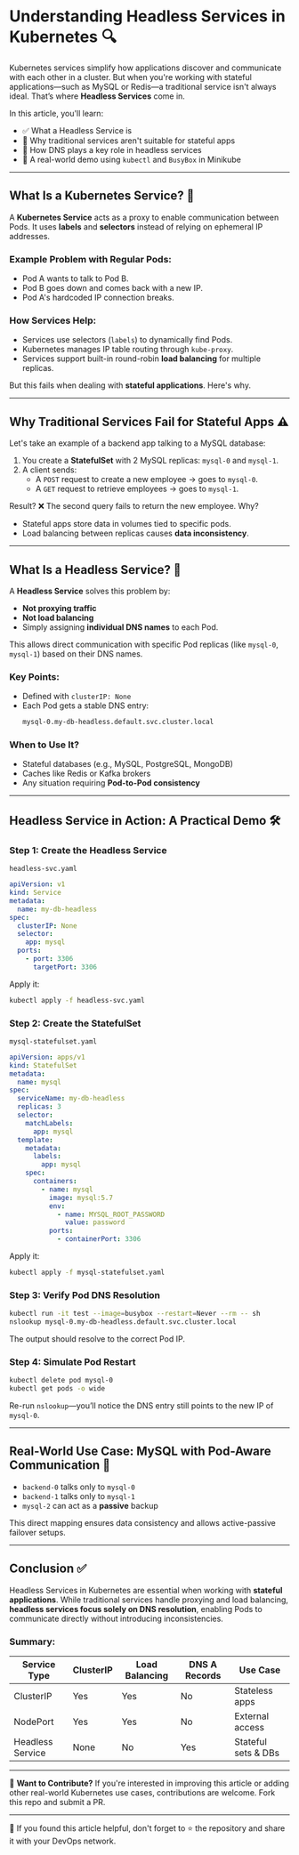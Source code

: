 # Understanding Headless Services in Kubernetes 🔍

Kubernetes services simplify how applications discover and communicate with each other in a cluster. But when you're working with stateful applications—such as MySQL or Redis—a traditional service isn't always ideal. That’s where **Headless Services** come in.

In this article, you'll learn:

- ✅ What a Headless Service is
- 🔧 Why traditional services aren't suitable for stateful apps
- 📌 How DNS plays a key role in headless services
- 🚀 A real-world demo using `kubectl` and `BusyBox` in Minikube

---

## What Is a Kubernetes Service? 📡

A **Kubernetes Service** acts as a proxy to enable communication between Pods. It uses **labels** and **selectors** instead of relying on ephemeral IP addresses.

### Example Problem with Regular Pods:

- Pod A wants to talk to Pod B.
- Pod B goes down and comes back with a new IP.
- Pod A's hardcoded IP connection breaks.

### How Services Help:

- Services use selectors (`labels`) to dynamically find Pods.
- Kubernetes manages IP table routing through `kube-proxy`.
- Services support built-in round-robin **load balancing** for multiple replicas.

But this fails when dealing with **stateful applications**. Here's why.

---

## Why Traditional Services Fail for Stateful Apps ⚠️

Let's take an example of a backend app talking to a MySQL database:

1. You create a **StatefulSet** with 2 MySQL replicas: `mysql-0` and `mysql-1`.
2. A client sends:
   - A `POST` request to create a new employee → goes to `mysql-0`.
   - A `GET` request to retrieve employees → goes to `mysql-1`.

Result? ❌ The second query fails to return the new employee. Why?

- Stateful apps store data in volumes tied to specific pods.
- Load balancing between replicas causes **data inconsistency**.

---

## What Is a Headless Service? 👤

A **Headless Service** solves this problem by:

- **Not proxying traffic**
- **Not load balancing**
- Simply assigning **individual DNS names** to each Pod.

This allows direct communication with specific Pod replicas (like `mysql-0`, `mysql-1`) based on their DNS names.

### Key Points:

- Defined with `clusterIP: None`
- Each Pod gets a stable DNS entry:
  ```bash
  mysql-0.my-db-headless.default.svc.cluster.local

### When to Use It?

* Stateful databases (e.g., MySQL, PostgreSQL, MongoDB)
* Caches like Redis or Kafka brokers
* Any situation requiring **Pod-to-Pod consistency**

---

## Headless Service in Action: A Practical Demo 🛠️

### Step 1: Create the Headless Service

`headless-svc.yaml`

```yaml
apiVersion: v1
kind: Service
metadata:
  name: my-db-headless
spec:
  clusterIP: None
  selector:
    app: mysql
  ports:
    - port: 3306
      targetPort: 3306
```

Apply it:

```bash
kubectl apply -f headless-svc.yaml
```

### Step 2: Create the StatefulSet

`mysql-statefulset.yaml`

```yaml
apiVersion: apps/v1
kind: StatefulSet
metadata:
  name: mysql
spec:
  serviceName: my-db-headless
  replicas: 3
  selector:
    matchLabels:
      app: mysql
  template:
    metadata:
      labels:
        app: mysql
    spec:
      containers:
        - name: mysql
          image: mysql:5.7
          env:
            - name: MYSQL_ROOT_PASSWORD
              value: password
          ports:
            - containerPort: 3306
```

Apply it:

```bash
kubectl apply -f mysql-statefulset.yaml
```

### Step 3: Verify Pod DNS Resolution

```bash
kubectl run -it test --image=busybox --restart=Never --rm -- sh
nslookup mysql-0.my-db-headless.default.svc.cluster.local
```

The output should resolve to the correct Pod IP.

### Step 4: Simulate Pod Restart

```bash
kubectl delete pod mysql-0
kubectl get pods -o wide
```

Re-run `nslookup`—you’ll notice the DNS entry still points to the new IP of `mysql-0`.

---

## Real-World Use Case: MySQL with Pod-Aware Communication 💾

* `backend-0` talks only to `mysql-0`
* `backend-1` talks only to `mysql-1`
* `mysql-2` can act as a **passive** backup

This direct mapping ensures data consistency and allows active-passive failover setups.

---

## Conclusion ✅

Headless Services in Kubernetes are essential when working with **stateful applications**. While traditional services handle proxying and load balancing, **headless services focus solely on DNS resolution**, enabling Pods to communicate directly without introducing inconsistencies.

### Summary:

| Service Type     | ClusterIP | Load Balancing | DNS A Records | Use Case            |
| ---------------- | --------- | -------------- | ------------- | ------------------- |
| ClusterIP        | Yes       | Yes            | No            | Stateless apps      |
| NodePort         | Yes       | Yes            | No            | External access     |
| Headless Service | None      | No             | Yes           | Stateful sets & DBs |

---

🧩 **Want to Contribute?**
If you're interested in improving this article or adding other real-world Kubernetes use cases, contributions are welcome. Fork this repo and submit a PR.

---

👋 If you found this article helpful, don't forget to ⭐️ the repository and share it with your DevOps network.
